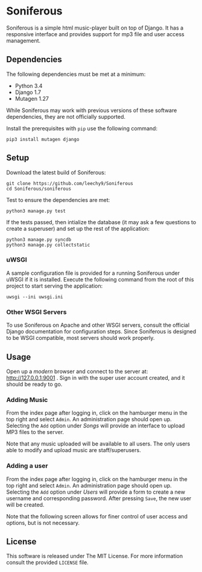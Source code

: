 # Soniferous #

Soniferous is a simple html music-player built on top of Django. It has a responsive interface and provides support for mp3 file and user access management.

## Dependencies ##

The following dependencies must be met at a minimum:

+ Python 3.4
+ Django 1.7
+ Mutagen 1.27

While Soniferous may work with previous versions of these software dependencies, they are not officially supported.

Install the prerequisites with `pip` use the following command:

    pip3 install mutagen django

## Setup ##

Download the latest build of Soniferous:

    git clone https://github.com/leechy9/Soniferous
    cd Soniferous/soniferous

Test to ensure the dependencies are met:

    python3 manage.py test

If the tests passed, then intialize the database (it may ask a few questions to create a superuser) and set up the rest of the application:

    python3 manage.py syncdb
    python3 manage.py collectstatic

### uWSGI ###

A sample configuration file is provided for a running Soniferous under uWSGI if it is installed. Execute the following command from the root of this project to start serving the application:

    uwsgi --ini uwsgi.ini

### Other WSGI Servers ###

To use Soniferous on Apache and other WSGI servers, consult the official Django documentation for configuration steps. Since Soniferous is designed to be WSGI compatible, most servers should work properly.

## Usage ##

Open up a _modern_ browser and connect to the server at: http://127.0.0.1:9001 . Sign in with the super user account created, and it should be ready to go.

### Adding Music ###

From the index page after logging in, click on the hamburger menu in the top right and select `Admin`. An administration page should open up. Selecting the `Add` option under _Songs_ will provide an interface to upload MP3 files to the server.

Note that any music uploaded will be available to all users. The only users able to modify and upload music are staff/superusers.

### Adding a user ###

From the index page after logging in, click on the hamburger menu in the top right and select `Admin`. An administration page should open up. Selecting the `Add` option under _Users_ will provide a form to create a new username and corresponding password. After pressing `Save`, the new user will be created.

Note that the following screen allows for finer control of user access and options, but is not necessary.

## License ##

This software is released under The MIT License. For more information consult the provided `LICENSE` file.
